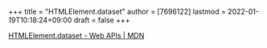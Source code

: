 +++
title = "HTMLElement.dataset"
author = [7696122]
lastmod = 2022-01-19T10:18:24+09:00
draft = false
+++

[HTMLElement.dataset - Web APIs | MDN](https://developer.mozilla.org/en-US/docs/Web/API/HTMLElement/dataset)
